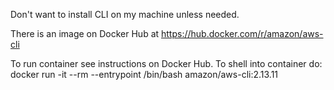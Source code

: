 
Don't want to install CLI on my machine unless needed.


There is an image on Docker Hub at https://hub.docker.com/r/amazon/aws-cli

To run container see instructions on Docker Hub. To shell into container do: docker run -it --rm --entrypoint /bin/bash amazon/aws-cli:2.13.11


